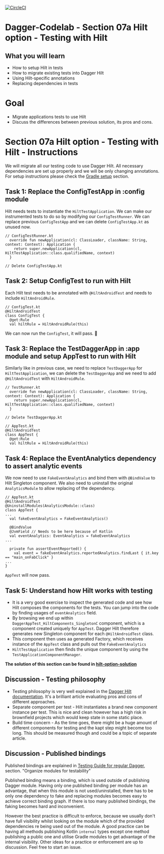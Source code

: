 

[![CircleCI](https://circleci.com/gh/jraska/Dagger-Codelab.svg?style=svg)](https://circleci.com/gh/jraska/Dagger-Codelab)

# Dagger-Codelab - Section 07a Hilt option - Testing with Hilt

## What you will learn
- How to setup Hilt in tests
- How to migrate existing tests into Dagger Hilt
- Using Hilt-specific annotations
- Replacing dependencies in tests

# Goal
- Migrate applications tests to use Hilt
- Discuss the differences between previous solution, its pros and cons.

# Section 07a Hilt option - Testing with Hilt - Instructions
We will migrate all our testing code to use Dagger Hilt. All necessary dependencies are set up properly and we will be only changing annotations. For setup instructions please check the [Gradle setup](https://dagger.dev/hilt/gradle-setup) section.

## Task 1: Replace the ConfigTestApp in :config module
Hilt needs tests to instantiate the `HiltTestApplication`. We can make our instrumented tests to do so by modifying our `ConfigTestRunner`. We can replace previous `ConfigTestApp` and we can delete `ConfigTestApp.kt` as unused now.

```
// ConfigTestRunner.kt
  override fun newApplication(cl: ClassLoader, className: String, context: Context): Application {
    return super.newApplication(cl, HiltTestApplication::class.qualifiedName, context)
  }

// Delete ConfigTestApp.kt
```

## Task 2: Setup ConfigTest to run with Hilt
Each Hilt test needs to be annotated with `@HiltAndroidTest` and needs to include `HiltAndroidRule`.
```
// ConfigTest.kt
@HiltAndroidTest
class ConfigTest {
  @get:Rule
  val hiltRule = HiltAndroidRule(this)
```

We can now run the `ConfigTest`, it will pass. 🎉


## Task 3: Replace the TestDaggerApp in :app module and setup AppTest to run with Hilt
Similarly like in previous case, we need to replace `TestDaggerApp` for `HiltTestApplication`, we can delete the `TestDaggerApp` and we need to add `@HiltAndroidTest` with `HiltAndroidRule`.
```
// TestRunner.kt
  override fun newApplication(cl: ClassLoader, className: String, context: Context): Application {
    return super.newApplication(cl, HiltTestApplication::class.qualifiedName, context)
  }

// Delete TestDaggerApp.kt
```
```
// AppTest.kt
@HiltAndroidTest
class AppTest {
  @get:Rule
  val hiltRule = HiltAndroidRule(this)
```

## Task 4: Replace the EventAnalytics dependency to assert analytic events
We now need to use `FakeEventAnalytics` and bind them with `@BindValue` to Hilt Singleton component. We also need to uninstall the original `AnalyticsModule` to allow replacing of the dependency.

```
// AppTest.kt
@HiltAndroidTest
@UninstallModules(AnalyticsModule::class)
class AppTest {
...
  val fakeEventAnalytics = FakeEventAnalytics()

  @BindValue
  @JvmField // Needs to be here because of Kotlin
  val eventAnalytics: EventAnalytics = fakeEventAnalytics
...

  private fun assertEventReported() {
    val event = fakeEventAnalytics.reportedAnalytics.findLast { it.key == "main_onFabClick" }
...
}
```
`AppTest` will now pass.

## Task 5: Understand how Hilt works with testing
- It is a very good exercise to inspect the generated code and see how Hilt composes the components for the tests. You can jump into the code by finding usages of `eventAnalytics` field.
- By browsing we end up within `DaggerAppTest_HiltComponents_SingletonC` component, which is a component created uniquely for `AppTest`. Dagger Hilt therefore generates new Singleton component for each `@HiltAndroidTest` class.
- This component then uses aa generated Factory, which receives instance of the `AppTest` class and pulls out the `FakeEventAnalytics`
- `HiltTestApplication` then finds the unique component by using the `TestApplicationComponentManager`.

**The solution of this section can be found in [hilt-option-solution](https://github.com/jraska/Dagger-Codelab/tree/08a-hilt-option-solution)**

## Discussion - Testing philosophy

- Testing philosophy is very well explained in the [Dagger Hilt documentation](https://dagger.dev/hilt/testing-philosophy). It's a brilliant article evaluating pros and cons of different approaches.
- Separate component per test - Hilt instantiates a brand new component instance per test. This is nice and clean however has a high risk in brownfield projects which would keep state in some static place.
- Build time concern - As the time goes, there might be a huge amount of different components for testing and the kapt step might become too long. This should be measured though and could be a topic of separate article.

## Discussion - Published bindings

Published bindings are explained in  [Testing Guide for regular Dagger](https://dagger.dev/dev-guide/testing.html), section. "Organize modules for testability"

Published binding means a binding, which is used outside of publishing Dagger module. Having only one published binding per module has an advantage, that when this module is not used/uninstalled,
there has to be only one dependency to fake and replacing modules becomes easy to achieve correct binding graph. If there is too many published bindings, the faking becomes hard and inconvenient.

However the best practice is difficult to enforce, because we usually don't have full visibility whilst looking on the module which of the provided dependencies re being used out of the module.
A good practice can be having all methods publishing Kotlin `internal` types except one method publishing a public one and utilise Gradle modules to get advantage of the internal visibility.
Other ideas for a practice or enforcement are up to discussion. Feel free to start an issue.
